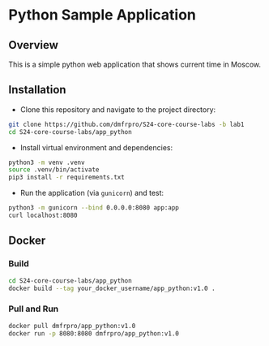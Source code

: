 # Python Sample Application

## Overview

This is a simple python web application that shows current time in Moscow.

## Installation

- Clone this repository and navigate to the project directory:

```bash
git clone https://github.com/dmfrpro/S24-core-course-labs -b lab1
cd S24-core-course-labs/app_python
```

- Install virtual environment and dependencies:

```bash
python3 -m venv .venv
source .venv/bin/activate
pip3 install -r requirements.txt
```

- Run the application (via `gunicorn`) and test:

```bash
python3 -m gunicorn --bind 0.0.0.0:8080 app:app
curl localhost:8080
```

## Docker

### Build

```bash
cd S24-core-course-labs/app_python
docker build --tag your_docker_username/app_python:v1.0 .
```

### Pull and Run

```bash
docker pull dmfrpro/app_python:v1.0
docker run -p 8080:8080 dmfrpro/app_python:v1.0
```
